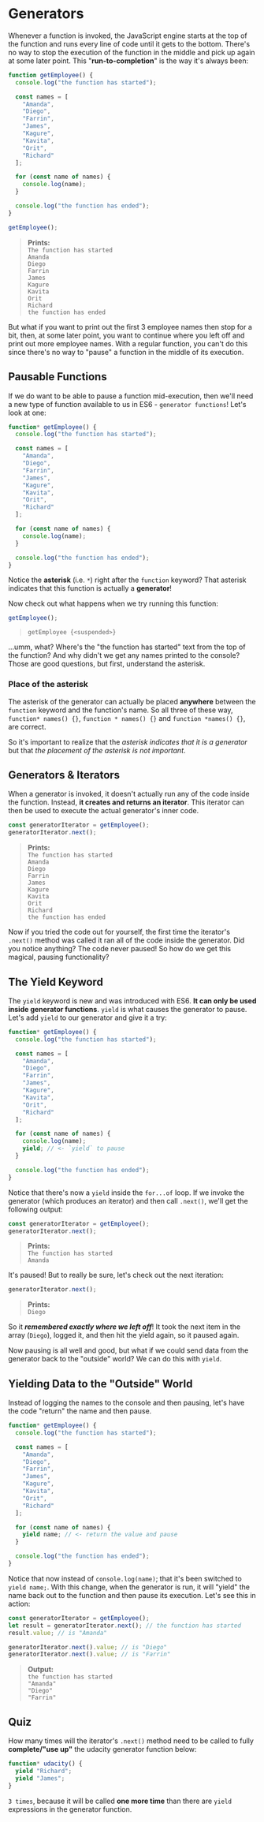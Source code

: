 # Generators

Whenever a function is invoked, the JavaScript engine starts at the top of the function and runs every line of code until it gets to the bottom. There's no way to stop the execution of the function in the middle and pick up again at some later point. This "**run-to-completion**" is the way it's always been:

```js
function getEmployee() {
  console.log("the function has started");

  const names = [
    "Amanda",
    "Diego",
    "Farrin",
    "James",
    "Kagure",
    "Kavita",
    "Orit",
    "Richard"
  ];

  for (const name of names) {
    console.log(name);
  }

  console.log("the function has ended");
}

getEmployee();
```

> **Prints:**  
> `The function has started`  
> `Amanda`  
> `Diego`  
> `Farrin`  
> `James`  
> `Kagure`  
> `Kavita`  
> `Orit`  
> `Richard`  
> `the function has ended`

But what if you want to print out the first 3 employee names then stop for a bit, then, at some later point, you want to continue where you left off and print out more employee names. With a regular function, you can't do this since there's no way to "pause" a function in the middle of its execution.

## Pausable Functions

If we do want to be able to pause a function mid-execution, then we'll need a new type of function available to us in ES6 - `generator functions`! Let's look at one:

```js
function* getEmployee() {
  console.log("the function has started");

  const names = [
    "Amanda",
    "Diego",
    "Farrin",
    "James",
    "Kagure",
    "Kavita",
    "Orit",
    "Richard"
  ];

  for (const name of names) {
    console.log(name);
  }

  console.log("the function has ended");
}
```

Notice the **asterisk** (i.e. `*`) right after the `function` keyword? That asterisk indicates that this function is actually a **generator**!

Now check out what happens when we try running this function:

```js
getEmployee();
```

> `getEmployee {<suspended>}`

...umm, what? Where's the "the function has started" text from the top of the function? And why didn't we get any names printed to the console? Those are good questions, but first, understand the asterisk.

### Place of the asterisk

The asterisk of the generator can actually be placed **anywhere** between the `function` keyword and the function's name. So all three of these way, `function* names() {}`, `function * names() {}` and `function *names() {}`, are correct.

So it's important to realize that the _asterisk indicates that it is a generator_ but that _the placement of the asterisk is not important_.

## Generators & Iterators

When a generator is invoked, it doesn't actually run any of the code inside the function. Instead, **it creates and returns an iterator**. This iterator can then be used to execute the actual generator's inner code.

```js
const generatorIterator = getEmployee();
generatorIterator.next();
```

> **Prints:**  
> `The function has started`  
> `Amanda`  
> `Diego`  
> `Farrin`  
> `James`  
> `Kagure`  
> `Kavita`  
> `Orit`  
> `Richard`  
> `the function has ended`

Now if you tried the code out for yourself, the first time the iterator's `.next()` method was called it ran all of the code inside the generator. Did you notice anything? The code never paused! So how do we get this magical, pausing functionality?

## The Yield Keyword

The `yield` keyword is new and was introduced with ES6. **It can only be used inside generator functions**. `yield` is what causes the generator to pause. Let's add `yield` to our generator and give it a try:

```js
function* getEmployee() {
  console.log("the function has started");

  const names = [
    "Amanda",
    "Diego",
    "Farrin",
    "James",
    "Kagure",
    "Kavita",
    "Orit",
    "Richard"
  ];

  for (const name of names) {
    console.log(name);
    yield; // <- `yield` to pause
  }

  console.log("the function has ended");
}
```

Notice that there's now a `yield` inside the `for...of` loop. If we invoke the generator (which produces an iterator) and then call `.next()`, we'll get the following output:

```js
const generatorIterator = getEmployee();
generatorIterator.next();
```

> **Prints:**  
> `The function has started`  
> `Amanda`

It's paused! But to really be sure, let's check out the next iteration:

```js
generatorIterator.next();
```

> **Prints:**  
> `Diego`

So it **_remembered exactly where we left off_**! It took the next item in the array (`Diego`), logged it, and then hit the yield again, so it paused again.

Now pausing is all well and good, but what if we could send data from the generator back to the "outside" world? We can do this with `yield`.

## Yielding Data to the "Outside" World

Instead of logging the names to the console and then pausing, let's have the code "return" the name and then pause.

```js
function* getEmployee() {
  console.log("the function has started");

  const names = [
    "Amanda",
    "Diego",
    "Farrin",
    "James",
    "Kagure",
    "Kavita",
    "Orit",
    "Richard"
  ];

  for (const name of names) {
    yield name; // <- return the value and pause
  }

  console.log("the function has ended");
}
```

Notice that now instead of `console.log(name)`; that it's been switched to `yield name;`. With this change, when the generator is run, it will "yield" the name back out to the function and then pause its execution. Let's see this in action:

```js
const generatorIterator = getEmployee();
let result = generatorIterator.next(); // the function has started
result.value; // is "Amanda"

generatorIterator.next().value; // is "Diego"
generatorIterator.next().value; // is "Farrin"
```

> **Output:**  
> `the function has started`  
> `"Amanda"`  
> `"Diego"`  
> `"Farrin"`

## Quiz

How many times will the iterator's `.next()` method need to be called to fully **complete/"use up"** the udacity generator function below:

```js
function* udacity() {
  yield "Richard";
  yield "James";
}
```

`3 times`, because it will be called **one more time** than there are `yield` expressions in the generator function.
